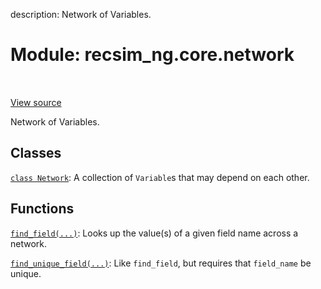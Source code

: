 description: Network of Variables.

<div itemscope itemtype="http://developers.google.com/ReferenceObject">
<meta itemprop="name" content="recsim_ng.core.network" />
<meta itemprop="path" content="Stable" />
</div>

# Module: recsim_ng.core.network

<!-- Insert buttons and diff -->

<table class="tfo-notebook-buttons tfo-api nocontent" align="left">

</table>

<a target="_blank" href="https://github.com/google-research/recsim_ng/tree/master/recsim_ng/core/network.py">View
source</a>

Network of Variables.

## Classes

[`class Network`](../../recsim_ng/core/network/Network.md): A collection of
`Variable`s that may depend on each other.

## Functions

[`find_field(...)`](../../recsim_ng/core/network/find_field.md): Looks up the
value(s) of a given field name across a network.

[`find_unique_field(...)`](../../recsim_ng/core/network/find_unique_field.md):
Like `find_field`, but requires that `field_name` be unique.
